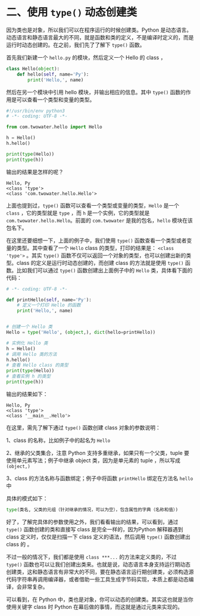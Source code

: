 # 二、使用 `type()` 动态创建类 #

因为类也是对象，所以我们可以在程序运行的时候创建类。Python 是动态语言。动态语言和静态语言最大的不同，就是函数和类的定义，不是编译时定义的，而是运行时动态创建的。在之前，我们先了了解下 `type()` 函数。


首先我们新建一个 `hello.py` 的模块，然后定义一个 Hello 的 class ，

```python
class Hello(object):
    def hello(self, name='Py'):
        print('Hello,', name)
```

然后在另一个模块中引用 hello 模块，并输出相应的信息。其中 `type()` 函数的作用是可以查看一个类型和变量的类型。

```python
#!/usr/bin/env python3
# -*- coding: UTF-8 -*-

from com.twowater.hello import Hello

h = Hello()
h.hello()

print(type(Hello))
print(type(h))

```

输出的结果是怎样的呢？

```
Hello, Py
<class 'type'>
<class 'com.twowater.hello.Hello'>
```

上面也提到过，`type()` 函数可以查看一个类型或变量的类型，`Hello` 是一个 `class` ，它的类型就是 `type` ，而 `h` 是一个实例，它的类型就是 `com.twowater.hello.Hello`。前面的 `com.twowater` 是我的包名，`hello` 模块在该包名下。

在这里还要细想一下，上面的例子中，我们使用 `type()` 函数查看一个类型或者变量的类型。其中查看了一个 `Hello` class 的类型，打印的结果是： `<class 'type'>` 。其实 	`type()` 函数不仅可以返回一个对象的类型，也可以创建出新的类型。class 的定义是运行时动态创建的，而创建 class 的方法就是使用 `type()` 函数。比如我们可以通过 `type()` 函数创建出上面例子中的 `Hello` 类，具体看下面的代码：

```python
# -*- coding: UTF-8 -*-

def printHello(self, name='Py'):
    # 定义一个打印 Hello 的函数
    print('Hello,', name)


# 创建一个 Hello 类
Hello = type('Hello', (object,), dict(hello=printHello))

# 实例化 Hello 类
h = Hello()
# 调用 Hello 类的方法
h.hello()
# 查看 Hello class 的类型
print(type(Hello))
# 查看实例 h 的类型
print(type(h))

```

输出的结果如下：

```
Hello, Py
<class 'type'>
<class '__main__.Hello'>
```

在这里，需先了解下通过 `type()` 函数创建 class 对象的参数说明：

1、class 的名称，比如例子中的起名为 `Hello`

2、继承的父类集合，注意 Python 支持多重继承，如果只有一个父类，tuple 要使用单元素写法；例子中继承 object 类，因为是单元素的 tuple ，所以写成 `(object,)`

3、class 的方法名称与函数绑定；例子中将函数 `printHello` 绑定在方法名 `hello` 中

具体的模式如下：

```python
type(类名, 父类的元组（针对继承的情况，可以为空），包含属性的字典（名称和值）)
```

好了，了解完具体的参数使用之外，我们看看输出的结果，可以看到，通过 `type()` 函数创建的类和直接写 class 是完全一样的，因为Python 解释器遇到 class 定义时，仅仅是扫描一下 class 定义的语法，然后调用 `type()` 函数创建出 class 的	。

不过一般的情况下，我们都是使用 `class ***...` 的方法来定义类的，不过 `type()` 函数也可以让我们创建出类来。也就是说，动态语言本身支持运行期动态创建类，这和静态语言有非常大的不同，要在静态语言运行期创建类，必须构造源代码字符串再调用编译器，或者借助一些工具生成字节码实现，本质上都是动态编译，会非常复杂。

可以看到，在 Python 中，类也是对象，你可以动态的创建类。其实这也就是当你使用关键字 class 时 Python 在幕后做的事情，而这就是通过元类来实现的。 